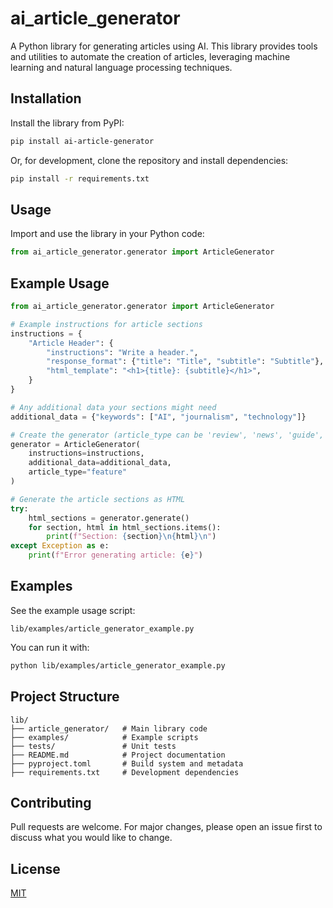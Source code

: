 # ai_article_generator

A Python library for generating articles using AI. This library provides tools and utilities to automate the creation of articles, leveraging machine learning and natural language processing techniques.

## Installation

Install the library from PyPI:

```bash
pip install ai-article-generator
```

Or, for development, clone the repository and install dependencies:

```bash
pip install -r requirements.txt
```

## Usage

Import and use the library in your Python code:

```python
from ai_article_generator.generator import ArticleGenerator
```

## Example Usage

```python
from ai_article_generator.generator import ArticleGenerator

# Example instructions for article sections
instructions = {
    "Article Header": {
        "instructions": "Write a header.",
        "response_format": {"title": "Title", "subtitle": "Subtitle"},
        "html_template": "<h1>{title}: {subtitle}</h1>",
    }
}

# Any additional data your sections might need
additional_data = {"keywords": ["AI", "journalism", "technology"]}

# Create the generator (article_type can be 'review', 'news', 'guide', 'feature', or 'generic')
generator = ArticleGenerator(
    instructions=instructions,
    additional_data=additional_data,
    article_type="feature"
)

# Generate the article sections as HTML
try:
    html_sections = generator.generate()
    for section, html in html_sections.items():
        print(f"Section: {section}\n{html}\n")
except Exception as e:
    print(f"Error generating article: {e}")
```

## Examples

See the example usage script:

```
lib/examples/article_generator_example.py
```

You can run it with:

```bash
python lib/examples/article_generator_example.py
```

## Project Structure

```
lib/
├── article_generator/   # Main library code
├── examples/            # Example scripts
├── tests/               # Unit tests
├── README.md            # Project documentation
├── pyproject.toml       # Build system and metadata
├── requirements.txt     # Development dependencies
```

## Contributing

Pull requests are welcome. For major changes, please open an issue first to discuss what you would like to change.

## License

[MIT](LICENSE) 